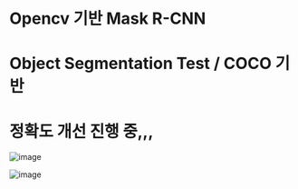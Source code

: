 # Opencv 기반 Mask R-CNN
# Object Segmentation Test / COCO 기반
# 정확도 개선 진행 중,,, 

![image](https://user-images.githubusercontent.com/90014998/160544464-b95b84fa-0d19-4499-ae3c-6ff1cd6978ab.png)

![image](https://user-images.githubusercontent.com/90014998/160544654-4f26a317-6e86-4d68-87b5-67dbb396f439.png)
